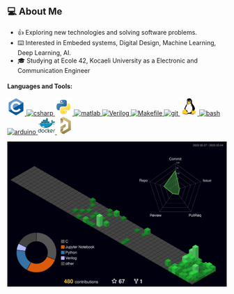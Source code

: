 
## 💻  About Me
- 👍   Exploring new technologies and solving software problems.
- ⌨️   Interested in Embeded systems, Digital Design, Machine Learning, Deep Learning, AI.
- 🎓   Studying at Ecole 42, Kocaeli University as a Electronic and Communication Engineer


<h4 align="left">Languages and Tools:</h3>
<p align="left">
<a href="https://www.cprogramming.com/" target="_blank" rel="noreferrer"> <img src="https://raw.githubusercontent.com/devicons/devicon/master/icons/c/c-original.svg" alt="c" width="40" height="40"/> </a>
<a href="https://en.wikipedia.org/wiki/C%2B%2B" target="_blank" rel="noreferrer"> <img src="https://upload.wikimedia.org/wikipedia/commons/thumb/1/18/ISO_C%2B%2B_Logo.svg/800px-ISO_C%2B%2B_Logo.svg.png" alt="csharp" width="40" height="40"/> </a>
<a href="https://www.python.org" target="_blank" rel="noreferrer"> <img src="https://raw.githubusercontent.com/devicons/devicon/master/icons/python/python-original.svg" alt="python" width="40" height="40"/> </a>   
<a href="https://www.mathworks.com/" target="_blank" rel="noreferrer"> <img src="https://upload.wikimedia.org/wikipedia/commons/2/21/Matlab_Logo.png" alt="matlab" width="40" height="40"/> </a>
<a href="https://en.wikipedia.org/wiki/Verilog" target="_blank" rel="noreferrer"> <img src="https://www.ibv-augsburg.de/wp-content/uploads/2020/08/ibv_icon_firmwareentwicklung-fpga_01.png" alt="Verilog" width="40" height="40"/> </a>
<a href="https://www.gnu.org/software/make/manual/make.html#toc-Overview-of-make" target="_blank" rel="noreferrer"> <img src="https://static-00.iconduck.com/assets.00/file-type-makefile-icon-512x500-3chommud.png" alt="Makefile" width="40" height="40"/> </a>
<a href="https://git-scm.com/" target="_blank" rel="noreferrer"> <img src="https://www.vectorlogo.zone/logos/git-scm/git-scm-icon.svg" alt="git" width="40" height="40"/> </a> <a href="https://www.linux.org/" target="_blank" rel="noreferrer"> <img src="https://raw.githubusercontent.com/devicons/devicon/master/icons/linux/linux-original.svg" alt="linux" width="40" height="40"/> </a> 
<a href="https://www.gnu.org/software/bash/" target="_blank" rel="noreferrer"> <img src="https://www.vectorlogo.zone/logos/gnu_bash/gnu_bash-icon.svg" alt="bash" width="40" height="40"/> </a> <a href="https://www.arduino.cc/" target="_blank" rel="noreferrer"> <img src="https://cdn.worldvectorlogo.com/logos/arduino-1.svg" alt="arduino" width="40" height="40"/> </a> <a href="https://www.docker.com/" target="_blank" rel="noreferrer"> <img src="https://raw.githubusercontent.com/devicons/devicon/master/icons/docker/docker-original-wordmark.svg" alt="docker" width="40" height="40"/> </a> <a href="https://www.altium.com/" target="_blank" rel="noreferrer"> <img src="https://raw.githubusercontent.com/github/explore/7af95003139e68a3a54e382bb4f23a72836ef348/topics/altium-designer/altium-designer.png" alt="Altium" width="40" height="40"/> </a>
</p>


<!-- <p align="center">
<img height="180em" src="https://github-readme-stats-sigma-five.vercel.app/api?username=Feanor1021&show_icons=true&theme=tokyonight" align = "center"/>
<img height="180em" src="https://github-readme-stats.vercel.app/api/top-langs/?username=Feanor1021&langs_count=5&layout=compact&hide=jupyter%20notebook&theme=tokyonight" align = "center"/>
</p> -->


![](./profile-3d-contrib/profile-night-green.svg)


